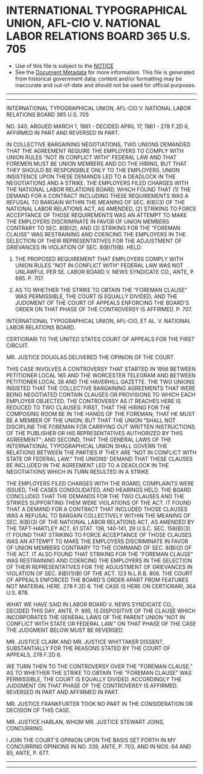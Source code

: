 ---
---

# INTERNATIONAL TYPOGRAPHICAL UNION, AFL-CIO V. NATIONAL LABOR RELATIONS BOARD 365 U.S. 705

* Use of this file is subject to the [NOTICE](https://github.com/publicdocs/notice/blob/master/NOTICE)
* See the [Document Metadata](../../../) for more information.
  This file is generated from historical government data; content and/or formatting may be inaccurate and out-of-date and should not be used for official purposes.

----------
----------

INTERNATIONAL TYPOGRAPHICAL UNION, AFL-CIO V. NATIONAL LABOR RELATIONS BOARD 365 U.S. 705

NO. 340.  ARGUED MARCH 1, 1961 - DECIDED APRIL 17, 1961 - 278 F.2D 6, AFFIRMED IN PART AND REVERSED IN PART.

IN COLLECTIVE BARGAINING NEGOTIATIONS, TWO UNIONS DEMANDED THAT THE AGREEMENT REQUIRE THE EMPLOYERS TO COMPLY WITH UNION RULES "NOT IN CONFLICT WITH" FEDERAL LAW AND THAT FOREMEN MUST BE UNION MEMBERS AND DO THE HIRING, BUT THAT THEY SHOULD BE RESPONSIBLE ONLY TO THE EMPLOYERS.  UNION INSISTENCE UPON THESE DEMANDS LED TO A DEADLOCK IN THE NEGOTIATIONS AND A STRIKE.  THE EMPLOYERS FILED CHARGES WITH THE NATIONAL LABOR RELATIONS BOARD, WHICH FOUND THAT (1) THE DEMAND FOR A CONTRACT INCLUDING THESE REQUIREMENTS WAS A REFUSAL TO BARGAIN WITHIN THE MEANING OF SEC. 8(B)(3) OF THE NATIONAL LABOR RELATIONS ACT, AS AMENDED, (2) STRIKING TO FORCE ACCEPTANCE OF THOSE REQUIREMENTS WAS AN ATTEMPT TO MAKE THE EMPLOYERS DISCRIMINATE IN FAVOR OF UNION MEMBERS CONTRARY TO SEC. 8(B)(2), AND (3) STRIKING FOR THE "FOREMAN CLAUSE" WAS RESTRAINING AND COERCING THE EMPLOYERS IN THE SELECTION OF THEIR REPRESENTATIVES FOR THE ADJUSTMENT OF GRIEVANCES IN VIOLATION OF SEC. 8(B)(1)(B).   HELD:

1.  THE PROPOSED REQUIREMENT THAT EMPLOYERS COMPLY WITH UNION RULES "NOT IN CONFLICT WITH" FEDERAL LAW WAS NOT UNLAWFUL PER SE.  LABOR BOARD V. NEWS SYNDICATE CO., ANTE, P. 695.  P. 707.

2.  AS TO WHETHER THE STRIKE TO OBTAIN THE "FOREMAN CLAUSE" WAS PERMISSIBLE, THE COURT IS EQUALLY DIVIDED; AND THE JUDGMENT OF THE COURT OF APPEALS ENFORCING THE BOARD'S ORDER ON THAT PHASE OF THE CONTROVERSY IS AFFIRMED.  P. 707.

INTERNATIONAL TYPOGRAPHICAL UNION, AFL-CIO, ET AL. V. NATIONAL LABOR RELATIONS BOARD.

CERTIORARI TO THE UNITED STATES COURT OF APPEALS FOR THE FIRST CIRCUIT.

MR. JUSTICE DOUGLAS DELIVERED THE OPINION OF THE COURT.

THIS CASE INVOLVES A CONTROVERSY THAT STARTED IN 1956 BETWEEN PETITIONER LOCAL 165 AND THE WORCESTER TELEGRAM AND BETWEEN PETITIONER LOCAL 38 AND THE HAVERHILL GAZETTE.  THE TWO UNIONS INSISTED THAT THE COLLECTIVE BARGAINING AGREEMENTS THAT WERE BEING NEGOTIATED CONTAIN CLAUSES OR PROVISIONS TO WHICH EACH EMPLOYER OBJECTED.  THE CONTROVERSY AS IT REACHES HERE IS REDUCED TO TWO CLAUSES:  FIRST, THAT THE HIRING FOR THE COMPOSING ROOM BE IN THE HANDS OF THE FOREMAN; THAT HE MUST BE A MEMBER OF THE UNION; BUT THAT THE UNION "SHALL NOT DISCIPLINE THE FOREMAN FOR CARRYING OUT WRITTEN INSTRUCTIONS OF THE PUBLISHER OR HIS REPRESENTATIVES AUTHORIZED BY THIS AGREEMENT"; AND SECOND, THAT THE GENERAL LAWS OF THE INTERNATIONAL TYPOGRAPHICAL UNION SHALL GOVERN THE RELATIONS BETWEEN THE PARTIES IF THEY ARE "NOT IN CONFLICT WITH STATE OR FEDERAL LAW."  THE UNIONS' DEMAND THAT THESE CLAUSES BE INCLUDED IN THE AGREEMENT LED TO A DEADLOCK IN THE NEGOTIATIONS WHICH IN TURN RESULTED IN A STRIKE.

THE EMPLOYERS FILED CHARGES WITH THE BOARD, COMPLAINTS WERE ISSUED, THE CASES CONSOLIDATED, AND HEARINGS HELD.  THE BOARD CONCLUDED THAT THE DEMANDS FOR THE TWO CLAUSES AND THE STRIKES SUPPORTING THEM WERE VIOLATIONS OF THE ACT.  IT FOUND THAT A DEMAND FOR A CONTRACT THAT INCLUDED THOSE CLAUSES WAS A REFUSAL TO BARGAIN COLLECTIVELY WITHIN THE MEANING OF SEC. 8(B)(3) OF THE NATIONAL LABOR RELATIONS ACT, AS AMENDED BY THE TAFT-HARTLEY ACT, 61 STAT. 136, 140-141, 29 U.S.C. SEC. 158(B)(3).  IT FOUND THAT STRIKING TO FORCE ACCEPTANCE OF THOSE CLAUSES WAS AN ATTEMPT TO MAKE THE EMPLOYERS DISCRIMINATE IN FAVOR OF UNION MEMBERS CONTRARY TO THE COMMAND OF SEC. 8(B)(2) OF THE ACT.  IT ALSO FOUND THAT STRIKING FOR THE "FOREMAN CLAUSE" WAS RESTRAINING AND COERCING THE EMPLOYERS IN THE SELECTION OF THEIR REPRESENTATIVES FOR THE ADJUSTMENT OF GRIEVANCES IN VIOLATION OF SEC. 8(B)(1)(B) OF THE ACT.  123 N.L.R.B. 806.  THE COURT OF APPEALS ENFORCED THE BOARD'S ORDER APART FROM FEATURES NOT MATERIAL HERE.  278 F.2D 6.  THE CASE IS HERE ON CERTIORARI, 364 U.S. 878.

WHAT WE HAVE SAID IN LABOR BOARD V. NEWS SYNDICATE CO., DECIDED THIS DAY, ANTE, P. 695, IS DISPOSITIVE OF THE CLAUSE WHICH INCORPORATES THE GENERAL LAWS OF THE PARENT UNION "NOT IN CONFLICT WITH STATE OR FEDERAL LAW."  ON THAT PHASE OF THE CASE THE JUDGMENT BELOW MUST BE REVERSED.

MR. JUSTICE CLARK AND MR. JUSTICE WHITTAKER DISSENT, SUBSTANTIALLY FOR THE REASONS STATED BY THE COURT OF APPEALS, 278 F.2D 6.

WE TURN THEN TO THE CONTROVERSY OVER THE "FOREMAN CLAUSE."  AS TO WHETHER THE STRIKE TO OBTAIN THE "FOREMAN CLAUSE" WAS PERMISSIBLE, THE COURT IS EQUALLY DIVIDED.  ACCORDINGLY THE JUDGMENT ON THAT PHASE OF THE CONTROVERSY IS AFFIRMED.  REVERSED IN PART AND AFFIRMED IN PART.

MR. JUSTICE FRANKFURTER TOOK NO PART IN THE CONSIDERATION OR DECISION OF THIS CASE.

MR. JUSTICE HARLAN, WHOM MR. JUSTICE STEWART JOINS, CONCURRING.

I JOIN THE COURT'S OPINION UPON THE BASIS SET FORTH IN MY CONCURRING OPINIONS IN NO. 339, ANTE, P. 703, AND IN NOS. 64 AND 85, ANTE, P. 677.


----------
----------

